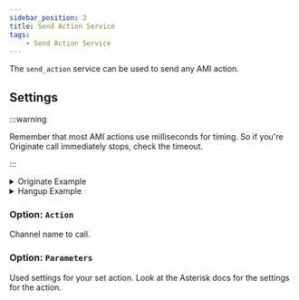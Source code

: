 ```yaml
---
sidebar_position: 2
title: Send Action Service
tags:
    - Send Action Service
---
```


The `send_action` service can be used to send any AMI action.

## Settings

:::warning

Remember that most AMI actions use milliseconds for timing. So if you're Originate call immediately stops, check the timeout.

:::

<details>

<summary>Originate Example</summary>

```yaml title="Service options"
service: asterisk.send_action
data:
  action: Originate
  parameters:
    channel: PJSIP/100
    context: default
    exten: "101"
    priority: "1"
    callerid: Home Assistant
    timeout: 60000
```

</details>

<details>

<summary>Hangup Example</summary>

```yaml title="Service options"
service: asterisk.send_action
data:
  action: Hangup
  parameters:
    channel: PJSIP/100
```

</details>

### Option: `Action`
Channel name to call.

### Option: `Parameters`
Used settings for your set action. Look at the Asterisk docs for the settings for the action.
